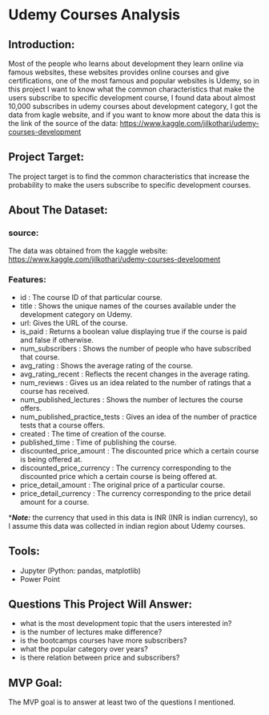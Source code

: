 # Udemy Courses Analysis

## Introduction:
Most of the people who learns about development they learn online via famous websites, these websites provides online courses and give certifications, one of the most famous and popular websites is Udemy, so in this project I want to know what the common characteristics that make the users subscribe to specific development course, I found data about almost 10,000 subscribes in udemy courses about development category, I got the data from kagle website, and if you want to know more about the data this is the link of the source of the data: https://www.kaggle.com/jilkothari/udemy-courses-development


## Project Target:
The project target is to find the common characteristics that increase the probability to make the users subscribe to specific development courses.


## About The Dataset:
  ### source:
  The data was obtained from the kaggle website: https://www.kaggle.com/jilkothari/udemy-courses-development
    
  ### Features:
   - id : The course ID of that particular course.
   - title : Shows the unique names of the courses available under the development category on Udemy.
   - url: Gives the URL of the course.
   - is_paid : Returns a boolean value displaying true if the course is paid and false if otherwise.
   - num_subscribers : Shows the number of people who have subscribed that course.
   - avg_rating : Shows the average rating of the course.
   - avg_rating_recent : Reflects the recent changes in the average rating.
   - num_reviews : Gives us an idea related to the number of ratings that a course has received.
   - num_published_lectures : Shows the number of lectures the course offers.
   - num_published_practice_tests : Gives an idea of the number of practice tests that a course offers.
   - created : The time of creation of the course.
   - published_time : Time of publishing the course.
   - discounted_price_amount : The discounted price which a certain course is being offered at.
   - discounted_price_currency : The currency corresponding to the discounted price which a certain course is being offered at.
   - price_detail_amount : The original price of a particular course.
   - price_detail_currency : The currency corresponding to the price detail amount for a course.

   ****Note:*** the currency that used in this data is INR (INR is indian currency), so I assume this data was collected in indian region about Udemy courses.


## Tools:
  - Jupyter (Python: pandas, matplotlib)
  - Power Point


## Questions This Project Will Answer:
  - what is the most development topic that the users interested in?
  - is the number of lectures make difference?
  - is the bootcamps courses have more subscribers?
  - what the popular category over years?
  - is there relation between price and subscribers?


## MVP Goal:
The MVP goal is to answer at least two of the questions I mentioned.

